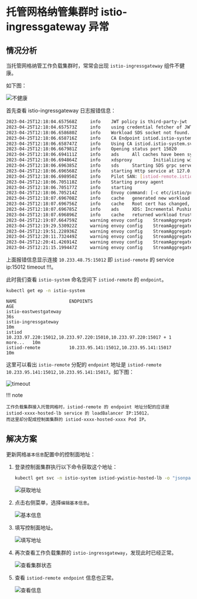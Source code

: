 # 托管网格纳管集群时 istio-ingressgateway 异常

## 情况分析

当托管网格纳管工作负载集群时，常常会出现 `istio-ingressgateway` 组件不健康。

如下图：

![不健康](https://community-github.cn-sh2.ufileos.com/daocloud-docs-images/docs/mspider/troubleshoot/images/hosted01.png)

首先查看 istio-ingressgateway 日志报错信息：

```bash
2023-04-25T12:18:04.657568Z     info    JWT policy is third-party-jwt
2023-04-25T12:18:04.657573Z     info    using credential fetcher of JWT type in cluster.local trust domain
2023-04-25T12:18:06.658680Z     info    Workload SDS socket not found. Starting Istio SDS Server
2023-04-25T12:18:06.658716Z     info    CA Endpoint istiod.istio-system.svc:15012, provider Citadel
2023-04-25T12:18:06.658747Z     info    Using CA istiod.istio-system.svc:15012 cert with certs: var/run/secrets/istio/root-cert.pem
2023-04-25T12:18:06.667981Z     info    Opening status port 15020
2023-04-25T12:18:06.694111Z     info    ads     All caches have been synced up in 2.053719558s, marking server ready
2023-04-25T12:18:06.694864Z     info    xdsproxy        Initializing with upstream address "istiod-remote.istio-system.svc:15012" and cluster "yw55"
2023-04-25T12:18:06.696385Z     info    sds     Starting SDS grpc server
2023-04-25T12:18:06.696568Z     info    starting Http service at 127.0.0.1:15004
2023-04-25T12:18:06.698950Z     info    Pilot SAN: [istiod-remote.istio-system.svc]
2023-04-25T12:18:06.705118Z     info    Starting proxy agent
2023-04-25T12:18:06.705177Z     info    starting
2023-04-25T12:18:06.705214Z     info    Envoy command: [-c etc/istio/proxy/envoy-rev.json --restart-epoch 0 --drain-time-s 45 --parent-shutdown-time-s 60 --local-address-ip-version v4 --file-flush-interval-msec 1000 --log-format %Y-%m-%dT%T.%fZ      %l      envoy %n        %v -l warning --component-log-level misc:error]
2023-04-25T12:18:07.696708Z     info    cache   generated new workload certificate      latency=1.001557215s ttl=23h59m59.303308657s
2023-04-25T12:18:07.696756Z     info    cache   Root cert has changed, start rotating root cert
2023-04-25T12:18:07.696785Z     info    ads     XDS: Incremental Pushing:0 ConnectedEndpoints:0 Version:
2023-04-25T12:18:07.696896Z     info    cache   returned workload trust anchor from cache       ttl=23h59m59.303107754s
2023-04-25T12:19:07.664759Z     warning envoy config    StreamAggregatedResources gRPC config stream to xds-grpc closed since 40s ago: 14, connection error: desc = "transport: Error while dialing dial tcp 10.233.48.75:15012: i/o timeout"
2023-04-25T12:19:29.530922Z     warning envoy config    StreamAggregatedResources gRPC config stream to xds-grpc closed since 62s ago: 14, connection error: desc = "transport: Error while dialing dial tcp 10.233.48.75:15012: i/o timeout"
2023-04-25T12:19:51.228936Z     warning envoy config    StreamAggregatedResources gRPC config stream to xds-grpc closed since 84s ago: 14, connection error: desc = "transport: Error while dialing dial tcp 10.233.48.75:15012: i/o timeout"
2023-04-25T12:20:11.732449Z     warning envoy config    StreamAggregatedResources gRPC config stream to xds-grpc closed since 104s ago: 14, connection error: desc = "transport: Error while dialing dial tcp 10.233.48.75:15012: i/o timeout"
2023-04-25T12:20:41.426914Z     warning envoy config    StreamAggregatedResources gRPC config stream to xds-grpc closed since 134s ago: 14, connection error: desc = "transport: Error while dialing dial tcp 10.233.48.75:15012: i/o timeout"
2023-04-25T12:21:15.199447Z     warning envoy config    StreamAggregatedResources gRPC config stream to xds-grpc closed since 168s ago: 14, connection error: desc = "transport: Error while dialing dial tcp 10.233.48.75:15012: i/o timeout"
```

上面报错信息显示连接 `10.233.48.75:15012` 即 `istiod-remote` 的 service ip:15012 timeout !!!。

此时我们查看 `istio-system` 命名空间下 `istiod-remote` 的 `endpoint`。

```bash
kubectl get ep -n istio-system
```
```none
NAME                    ENDPOINTS                                                                 AGE
istio-eastwestgateway                                                                             36s
istio-ingressgateway                                                                              10m
istiod                  10.233.97.220:15012,10.233.97.220:15010,10.233.97.220:15017 + 1 more...   10m
istiod-remote           10.233.95.141:15012,10.233.95.141:15017                                   10m
```

这里可以看出 `istio-remote` 分配的 `endpoint` 地址是 `istiod-remote 10.233.95.141:15012,10.233.95.141:15017`。如下图：

![timeout](https://community-github.cn-sh2.ufileos.com/daocloud-docs-images/docs/mspider/troubleshoot/images/hosted02.png)

!!! note

    工作负载集群接入托管网格时，istiod-remote 的 endpoint 地址分配的应该是
    istiod-xxxx-hosted-lb service 的 loadBalancer IP:15012，
    而这里却分配成控制面集群的 istiod-xxxx-hosted-xxxx Pod IP。

## 解决方案

更新网格`基本信息`配置中的控制面地址：

1. 登录控制面集群执行以下命令获取这个地址：

    ```bash
    kubectl get svc -n istio-system istiod-ywistio-hosted-lb -o "jsonpath={.status.loadBalancer.ingress[0].ip}"
    ```

    ![获取地址](https://community-github.cn-sh2.ufileos.com/daocloud-docs-images/docs/mspider/troubleshoot/images/hosted03.png)

1. 点击右侧菜单，选择`编辑基本信息`。

    ![基本信息](https://community-github.cn-sh2.ufileos.com/daocloud-docs-images/docs/mspider/troubleshoot/images/hosted04.png)

1. 填写控制面地址。

    ![填写地址](https://community-github.cn-sh2.ufileos.com/daocloud-docs-images/docs/mspider/troubleshoot/images/hosted05.png)

1. 再次查看工作负载集群的 `istio-ingressgateway`，发现此时已经正常。

    ![查看集群状态](https://community-github.cn-sh2.ufileos.com/daocloud-docs-images/docs/mspider/troubleshoot/images/hosted06.png)

1. 查看 `istiod-remote endpoint` 信息也正常。

    ![查看信息](https://community-github.cn-sh2.ufileos.com/daocloud-docs-images/docs/mspider/troubleshoot/images/hosted07.png)
